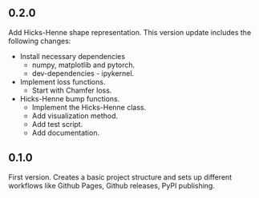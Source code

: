 ## 0.2.0
Add Hicks-Henne shape representation. This version update includes the following changes:
- Install necessary dependencies
    - numpy, matplotlib and pytorch.
    - dev-dependencies - ipykernel.
- Implement loss functions.
    - Start with Chamfer loss.
- Hicks-Henne bump functions.
    - Implement the Hicks-Henne class.
    - Add visualization method.
    - Add test script.
    - Add documentation.


## 0.1.0
First version. Creates a basic project structure and sets up different workflows like Github Pages,
Github releases, PyPI publishing.